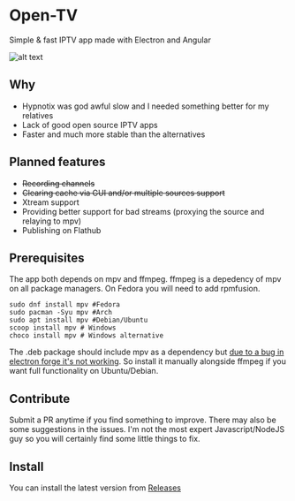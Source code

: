 # Open-TV

Simple & fast IPTV app made with Electron and Angular

![alt text](https://github.com/Fredolx/open-tv/blob/main/demo.png)

## Why

- Hypnotix was god awful slow and I needed something better for my relatives
- Lack of good open source IPTV apps
- Faster and much more stable than the alternatives

## Planned features

- ~~Recording channels~~
- ~~Clearing cache via GUI and/or multiple sources support~~
- Xtream support
- Providing better support for bad streams (proxying the source and relaying to mpv)
- Publishing on Flathub

## Prerequisites
The app both depends on mpv and ffmpeg. ffmpeg is a depedency of mpv on all package managers. On Fedora you will need to add rpmfusion.
```
sudo dnf install mpv #Fedora
sudo pacman -Syu mpv #Arch
sudo apt install mpv #Debian/Ubuntu
scoop install mpv # Windows
choco install mpv # Windows alternative
```
The .deb package should include mpv as a dependency but [due to a bug in electron forge it's not working](https://github.com/electron/forge/issues/3127). So install it manually alongside ffmpeg if you want full functionality on Ubuntu/Debian.

## Contribute
Submit a PR anytime if you find something to improve. There may also be some suggestions in the issues. I'm not the most expert Javascript/NodeJS guy so you will certainly find some little things to fix.

## Install
You can install the latest version from [Releases](https://github.com/Fredolx/open-tv/releases/)






